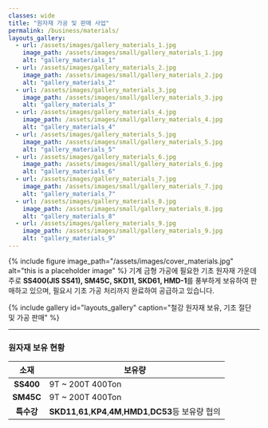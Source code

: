```yaml
---
classes: wide
title: "원자재 가공 및 판매 사업"
permalink: /business/materials/
layouts_gallery:
  - url: /assets/images/gallery_materials_1.jpg
    image_path: /assets/images/small/gallery_materials_1.jpg
    alt: "gallery_materials_1"
  - url: /assets/images/gallery_materials_2.jpg
    image_path: /assets/images/small/gallery_materials_2.jpg
    alt: "gallery_materials_2"
  - url: /assets/images/gallery_materials_3.jpg
    image_path: /assets/images/small/gallery_materials_3.jpg
    alt: "gallery_materials_3"
  - url: /assets/images/gallery_materials_4.jpg
    image_path: /assets/images/small/gallery_materials_4.jpg
    alt: "gallery_materials_4"
  - url: /assets/images/gallery_materials_5.jpg
    image_path: /assets/images/small/gallery_materials_5.jpg
    alt: "gallery_materials_5"
  - url: /assets/images/gallery_materials_6.jpg
    image_path: /assets/images/small/gallery_materials_6.jpg
    alt: "gallery_materials_6"
  - url: /assets/images/gallery_materials_7.jpg
    image_path: /assets/images/small/gallery_materials_7.jpg
    alt: "gallery_materials_7"
  - url: /assets/images/gallery_materials_8.jpg
    image_path: /assets/images/small/gallery_materials_8.jpg
    alt: "gallery_materials_8"
  - url: /assets/images/gallery_materials_9.jpg
    image_path: /assets/images/small/gallery_materials_9.jpg
    alt: "gallery_materials_9"
---
```

{% include figure image_path="/assets/images/cover_materials.jpg" alt="this is a placeholder image" %}
기계 금형 가공에 필요한 기초 원자재 가운데 주로 **SS400(JIS SS41), SM45C, SKD11, SKD61, HMD-1**를 풍부하게 보유하여 판매하고 있으며, 필요시 기초 가공 처리까지 완료하여 공급하고 있습니다.

{% include gallery id="layouts_gallery" caption="철강 원자재 보유, 기초 절단 및 가공 판매" %}

---

### 원자재 보유 현황

소재 | 보유량
:---: |---
**SS400** | 9T ~ 200T 400Ton
**SM45C** | 9T ~ 200T 400Ton
**특수강** | **SKD11**,**61**,**KP4**,**4M**,**HMD1**,**DC53**등 보유량 협의